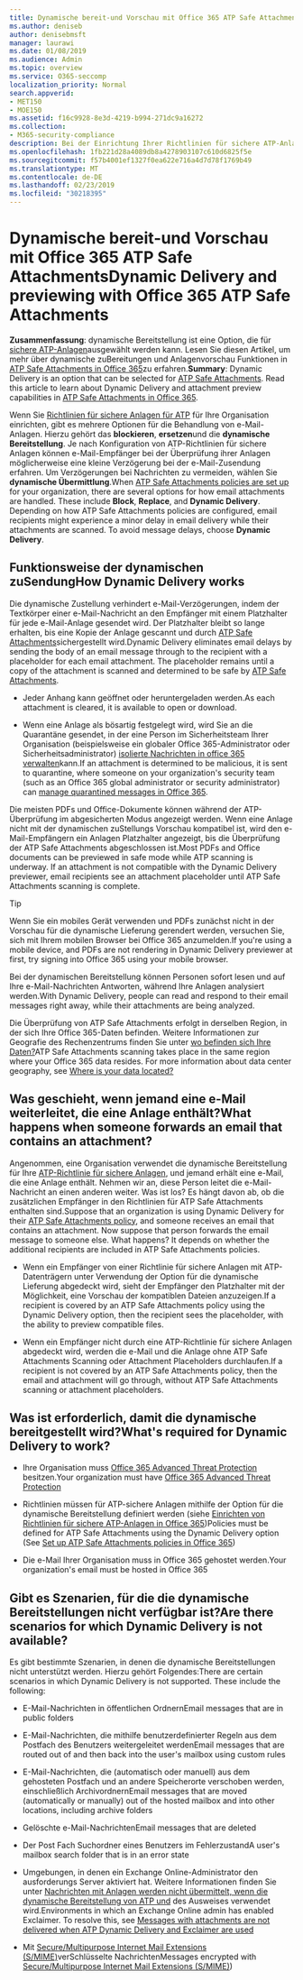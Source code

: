 ```yaml
---
title: Dynamische bereit-und Vorschau mit Office 365 ATP Safe Attachments
ms.author: deniseb
author: denisebmsft
manager: laurawi
ms.date: 01/08/2019
ms.audience: Admin
ms.topic: overview
ms.service: O365-seccomp
localization_priority: Normal
search.appverid:
- MET150
- MOE150
ms.assetid: f16c9928-8e3d-4219-b994-271dc9a16272
ms.collection:
- M365-security-compliance
description: Bei der Einrichtung Ihrer Richtlinien für sichere ATP-Anlagen wählen Sie dynamische Übermittlung aus, um Verzögerungen bei Nachrichten zu vermeiden und Personen eine Vorschau der zu überprüfenden Anhänge zu ermöglichen.
ms.openlocfilehash: 1fb221d28a4089db8a4278903107c610d6825f5e
ms.sourcegitcommit: f57b4001ef1327f0ea622e716a4d7d78f1769b49
ms.translationtype: MT
ms.contentlocale: de-DE
ms.lasthandoff: 02/23/2019
ms.locfileid: "30218395"
---
```

# <a name="dynamic-delivery-and-previewing-with-office-365-atp-safe-attachments"></a><span data-ttu-id="3e969-103">Dynamische bereit-und Vorschau mit Office 365 ATP Safe Attachments</span><span class="sxs-lookup"><span data-stu-id="3e969-103">Dynamic Delivery and previewing with Office 365 ATP Safe Attachments</span></span>

<span data-ttu-id="3e969-p101">**Zusammenfassung**: dynamische Bereitstellung ist eine Option, die für [sichere ATP-Anlagen](atp-safe-attachments.md)ausgewählt werden kann. Lesen Sie diesen Artikel, um mehr über dynamische zuBereitungen und Anlagenvorschau Funktionen in [ATP Safe Attachments in Office 365](atp-safe-attachments.md)zu erfahren.</span><span class="sxs-lookup"><span data-stu-id="3e969-p101">**Summary**: Dynamic Delivery is an option that can be selected for [ATP Safe Attachments](atp-safe-attachments.md). Read this article to learn about Dynamic Delivery and attachment preview capabilities in [ATP Safe Attachments in Office 365](atp-safe-attachments.md).</span></span>

<span data-ttu-id="3e969-p102">Wenn Sie [Richtlinien für sichere Anlagen für ATP](set-up-atp-safe-attachments-policies.md) für Ihre Organisation einrichten, gibt es mehrere Optionen für die Behandlung von e-Mail-Anlagen. Hierzu gehört das **blockieren**, **ersetzen**und die **dynamische Bereitstellung**. Je nach Konfiguration von ATP-Richtlinien für sichere Anlagen können e-Mail-Empfänger bei der Überprüfung ihrer Anlagen möglicherweise eine kleine Verzögerung bei der e-Mail-Zusendung erfahren. Um Verzögerungen bei Nachrichten zu vermeiden, wählen Sie **dynamische Übermittlung**.</span><span class="sxs-lookup"><span data-stu-id="3e969-p102">When [ATP Safe Attachments policies are set up](set-up-atp-safe-attachments-policies.md) for your organization, there are several options for how email attachments are handled. These include **Block**, **Replace**, and **Dynamic Delivery**. Depending on how ATP Safe Attachments policies are configured, email recipients might experience a minor delay in email delivery while their attachments are scanned. To avoid message delays, choose **Dynamic Delivery**.</span></span>
  
## <a name="how-dynamic-delivery-works"></a><span data-ttu-id="3e969-110">Funktionsweise der dynamischen zuSendung</span><span class="sxs-lookup"><span data-stu-id="3e969-110">How Dynamic Delivery works</span></span>
  
<span data-ttu-id="3e969-p103">Die dynamische Zustellung verhindert e-Mail-Verzögerungen, indem der Textkörper einer e-Mail-Nachricht an den Empfänger mit einem Platzhalter für jede e-Mail-Anlage gesendet wird. Der Platzhalter bleibt so lange erhalten, bis eine Kopie der Anlage gescannt und durch [ATP Safe Attachments](atp-safe-attachments.md)sichergestellt wird.</span><span class="sxs-lookup"><span data-stu-id="3e969-p103">Dynamic Delivery eliminates email delays by sending the body of an email message through to the recipient with a placeholder for each email attachment. The placeholder remains until a copy of the attachment is scanned and determined to be safe by [ATP Safe Attachments](atp-safe-attachments.md).</span></span> 

- <span data-ttu-id="3e969-113">Jeder Anhang kann geöffnet oder heruntergeladen werden.</span><span class="sxs-lookup"><span data-stu-id="3e969-113">As each attachment is cleared, it is available to open or download.</span></span> 

- <span data-ttu-id="3e969-114">Wenn eine Anlage als bösartig festgelegt wird, wird Sie an die Quarantäne gesendet, in der eine Person im Sicherheitsteam Ihrer Organisation (beispielsweise ein globaler Office 365-Administrator oder Sicherheitsadministrator) [isolierte Nachrichten in office 365 verwalten](manage-quarantined-messages-and-files.md)kann.</span><span class="sxs-lookup"><span data-stu-id="3e969-114">If an attachment is determined to be malicious, it is sent to quarantine, where someone on your organization's security team (such as an Office 365 global administrator or security administrator) can [manage quarantined messages in Office 365](manage-quarantined-messages-and-files.md).</span></span>

<span data-ttu-id="3e969-p104">Die meisten PDFs und Office-Dokumente können während der ATP-Überprüfung im abgesicherten Modus angezeigt werden. Wenn eine Anlage nicht mit der dynamischen zuStellungs Vorschau kompatibel ist, wird den e-Mail-Empfängern ein Anlagen Platzhalter angezeigt, bis die Überprüfung der ATP Safe Attachments abgeschlossen ist.</span><span class="sxs-lookup"><span data-stu-id="3e969-p104">Most PDFs and Office documents can be previewed in safe mode while ATP scanning is underway. If an attachment is not compatible with the Dynamic Delivery previewer, email recipients see an attachment placeholder until ATP Safe Attachments scanning is complete.</span></span>

> [!TIP]
> <span data-ttu-id="3e969-117">Wenn Sie ein mobiles Gerät verwenden und PDFs zunächst nicht in der Vorschau für die dynamische Lieferung gerendert werden, versuchen Sie, sich mit Ihrem mobilen Browser bei Office 365 anzumelden.</span><span class="sxs-lookup"><span data-stu-id="3e969-117">If you're using a mobile device, and PDFs are not rendering in Dynamic Delivery previewer at first, try signing into Office 365 using your mobile browser.</span></span>

<span data-ttu-id="3e969-118">Bei der dynamischen Bereitstellung können Personen sofort lesen und auf Ihre e-Mail-Nachrichten Antworten, während Ihre Anlagen analysiert werden.</span><span class="sxs-lookup"><span data-stu-id="3e969-118">With Dynamic Delivery, people can read and respond to their email messages right away, while their attachments are being analyzed.</span></span> 

<span data-ttu-id="3e969-p105">Die Überprüfung von ATP Safe Attachments erfolgt in derselben Region, in der sich Ihre Office 365-Daten befinden. Weitere Informationen zur Geografie des Rechenzentrums finden Sie unter [wo befinden sich Ihre Daten?](https://products.office.com/where-is-your-data-located?geo=All)</span><span class="sxs-lookup"><span data-stu-id="3e969-p105">ATP Safe Attachments scanning takes place in the same region where your Office 365 data resides. For more information about data center geography, see [Where is your data located?](https://products.office.com/where-is-your-data-located?geo=All)</span></span> 
  
## <a name="what-happens-when-someone-forwards-an-email-that-contains-an-attachment"></a><span data-ttu-id="3e969-121">Was geschieht, wenn jemand eine e-Mail weiterleitet, die eine Anlage enthält?</span><span class="sxs-lookup"><span data-stu-id="3e969-121">What happens when someone forwards an email that contains an attachment?</span></span>

<span data-ttu-id="3e969-p106">Angenommen, eine Organisation verwendet die dynamische Bereitstellung für Ihre [ATP-Richtlinie für sichere Anlagen](set-up-atp-safe-attachments-policies.md), und jemand erhält eine e-Mail, die eine Anlage enthält. Nehmen wir an, diese Person leitet die e-Mail-Nachricht an einen anderen weiter. Was ist los? Es hängt davon ab, ob die zusätzlichen Empfänger in den Richtlinien für ATP Safe Attachments enthalten sind.</span><span class="sxs-lookup"><span data-stu-id="3e969-p106">Suppose that an organization is using Dynamic Delivery for their [ATP Safe Attachments policy](set-up-atp-safe-attachments-policies.md), and someone receives an email that contains an attachment. Now suppose that person forwards the email message to someone else. What happens? It depends on whether the additional recipients are included in ATP Safe Attachments policies.</span></span>
  
- <span data-ttu-id="3e969-126">Wenn ein Empfänger von einer Richtlinie für sichere Anlagen mit ATP-Datenträgern unter Verwendung der Option für die dynamische Lieferung abgedeckt wird, sieht der Empfänger den Platzhalter mit der Möglichkeit, eine Vorschau der kompatiblen Dateien anzuzeigen.</span><span class="sxs-lookup"><span data-stu-id="3e969-126">If a recipient is covered by an ATP Safe Attachments policy using the Dynamic Delivery option, then the recipient sees the placeholder, with the ability to preview compatible files.</span></span>
    
- <span data-ttu-id="3e969-127">Wenn ein Empfänger nicht durch eine ATP-Richtlinie für sichere Anlagen abgedeckt wird, werden die e-Mail und die Anlage ohne ATP Safe Attachments Scanning oder Attachment Placeholders durchlaufen.</span><span class="sxs-lookup"><span data-stu-id="3e969-127">If a recipient is not covered by an ATP Safe Attachments policy, then the email and attachment will go through, without ATP Safe Attachments scanning or attachment placeholders.</span></span>
    
## <a name="whats-required-for-dynamic-delivery-to-work"></a><span data-ttu-id="3e969-128">Was ist erforderlich, damit die dynamische bereitgestellt wird?</span><span class="sxs-lookup"><span data-stu-id="3e969-128">What's required for Dynamic Delivery to work?</span></span>

- <span data-ttu-id="3e969-129">Ihre Organisation muss [Office 365 Advanced Threat Protection](office-365-atp.md) besitzen.</span><span class="sxs-lookup"><span data-stu-id="3e969-129">Your organization must have [Office 365 Advanced Threat Protection](office-365-atp.md)</span></span>
    
- <span data-ttu-id="3e969-130">Richtlinien müssen für ATP-sichere Anlagen mithilfe der Option für die dynamische Bereitstellung definiert werden (siehe [Einrichten von Richtlinien für sichere ATP-Anlagen in Office 365](set-up-atp-safe-attachments-policies.md))</span><span class="sxs-lookup"><span data-stu-id="3e969-130">Policies must be defined for ATP Safe Attachments using the Dynamic Delivery option (See [Set up ATP Safe Attachments policies in Office 365](set-up-atp-safe-attachments-policies.md))</span></span>
    
- <span data-ttu-id="3e969-131">Die e-Mail Ihrer Organisation muss in Office 365 gehostet werden.</span><span class="sxs-lookup"><span data-stu-id="3e969-131">Your organization's email must be hosted in Office 365</span></span>
    
## <a name="are-there-scenarios-for-which-dynamic-delivery-is-not-available"></a><span data-ttu-id="3e969-132">Gibt es Szenarien, für die die dynamische Bereitstellungen nicht verfügbar ist?</span><span class="sxs-lookup"><span data-stu-id="3e969-132">Are there scenarios for which Dynamic Delivery is not available?</span></span>

<span data-ttu-id="3e969-p107">Es gibt bestimmte Szenarien, in denen die dynamische Bereitstellungen nicht unterstützt werden. Hierzu gehört Folgendes:</span><span class="sxs-lookup"><span data-stu-id="3e969-p107">There are certain scenarios in which Dynamic Delivery is not supported. These include the following:</span></span>
  
- <span data-ttu-id="3e969-135">E-Mail-Nachrichten in öffentlichen Ordnern</span><span class="sxs-lookup"><span data-stu-id="3e969-135">Email messages that are in public folders</span></span>
    
- <span data-ttu-id="3e969-136">E-Mail-Nachrichten, die mithilfe benutzerdefinierter Regeln aus dem Postfach des Benutzers weitergeleitet werden</span><span class="sxs-lookup"><span data-stu-id="3e969-136">Email messages that are routed out of and then back into the user's mailbox using custom rules</span></span>
    
- <span data-ttu-id="3e969-137">E-Mail-Nachrichten, die (automatisch oder manuell) aus dem gehosteten Postfach und an andere Speicherorte verschoben werden, einschließlich Archivordnern</span><span class="sxs-lookup"><span data-stu-id="3e969-137">Email messages that are moved (automatically or manually) out of the hosted mailbox and into other locations, including archive folders</span></span>
    
- <span data-ttu-id="3e969-138">Gelöschte e-Mail-Nachrichten</span><span class="sxs-lookup"><span data-stu-id="3e969-138">Email messages that are deleted</span></span>
    
- <span data-ttu-id="3e969-139">Der Post Fach Suchordner eines Benutzers im Fehlerzustand</span><span class="sxs-lookup"><span data-stu-id="3e969-139">A user's mailbox search folder that is in an error state</span></span>
    
- <span data-ttu-id="3e969-p108">Umgebungen, in denen ein Exchange Online-Administrator den ausforderungs Server aktiviert hat. Weitere Informationen finden Sie unter [Nachrichten mit Anlagen werden nicht übermittelt, wenn die dynamische Bereitstellung von ATP und](https://support.microsoft.com/help/4014438/messages-with-attachments-are-not-delivered-when-atp-dynamic-delivery) des Ausweises verwendet wird.</span><span class="sxs-lookup"><span data-stu-id="3e969-p108">Environments in which an Exchange Online admin has enabled Exclaimer. To resolve this, see [Messages with attachments are not delivered when ATP Dynamic Delivery and Exclaimer are used](https://support.microsoft.com/help/4014438/messages-with-attachments-are-not-delivered-when-atp-dynamic-delivery)</span></span>

- <span data-ttu-id="3e969-142">Mit [Secure/Multipurpose Internet Mail Extensions (S/MIME)](s-mime-for-message-signing-and-encryption.md)verSchlüsselte Nachrichten</span><span class="sxs-lookup"><span data-stu-id="3e969-142">Messages encrypted with [Secure/Multipurpose Internet Mail Extensions (S/MIME)](s-mime-for-message-signing-and-encryption.md))</span></span>


